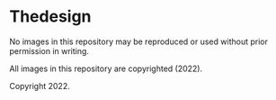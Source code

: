 # Thedesign

No images in this repository may be reproduced or used without prior permission in writing. 

All images in this repository are copyrighted (2022).

Copyright 2022.
